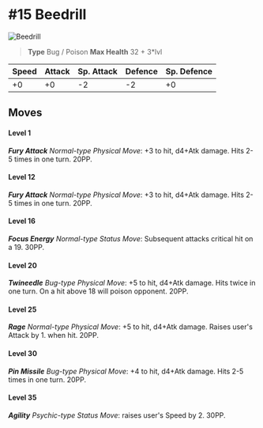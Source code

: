 # #15 Beedrill


![Beedrill](https://img.pokemondb.net/sprites/home/normal/1x/beedrill.png)

> **Type** Bug / Poison
> **Max Health** 32 + 3\*lvl

| Speed | Attack | Sp. Attack | Defence | Sp. Defence |
| ----- | ------ | ---------- | ------- | ----------- |
| +0 | +0 | -2 | -2 | +0 |

## Moves
#### Level 1

***Fury Attack** Normal-type Physical Move*: +3 to hit, d4+Atk damage. Hits 2-5 times in one turn. 20PP.
#### Level 12

***Fury Attack** Normal-type Physical Move*: +3 to hit, d4+Atk damage. Hits 2-5 times in one turn. 20PP.
#### Level 16

***Focus Energy** Normal-type Status Move*: Subsequent attacks critical hit on a 19. 30PP.
#### Level 20

***Twineedle** Bug-type Physical Move*: +5 to hit, d4+Atk damage. Hits twice in one turn. On a hit above 18 will poison opponent. 20PP.
#### Level 25

***Rage** Normal-type Physical Move*: +5 to hit, d4+Atk damage. Raises user's Attack by 1. when hit. 20PP.
#### Level 30

***Pin Missile** Bug-type Physical Move*: +4 to hit, d4+Atk damage. Hits 2-5 times in one turn. 20PP.
#### Level 35

***Agility** Psychic-type Status Move*: raises user's Speed by 2. 30PP.

